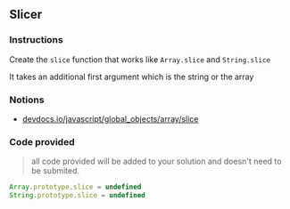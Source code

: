 ## Slicer

### Instructions

Create the `slice` function that works like `Array.slice` and `String.slice`

It takes an additional first argument which is the string or the array

### Notions

- [devdocs.io/javascript/global_objects/array/slice](https://devdocs.io/javascript/global_objects/array/slice)

### Code provided

> all code provided will be added to your solution and doesn't need to be submited.

```js
Array.prototype.slice = undefined
String.prototype.slice = undefined
```
